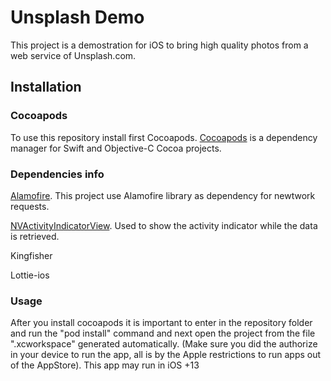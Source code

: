 # Unsplash Demo
This project is a demostration for iOS to bring high quality photos from a web service of Unsplash.com.

## Installation

### Cocoapods
To use this repository install first Cocoapods. [Cocoapods](https://cocoapods.org/#install) is a dependency manager for Swift and Objective-C Cocoa projects. 

### Dependencies info
[Alamofire](https://github.com/Alamofire/Alamofire). This project use Alamofire library as dependency for newtwork requests.

[NVActivityIndicatorView](https://github.com/ninjaprox/NVActivityIndicatorView). Used to show the activity indicator while the data is retrieved.

Kingfisher

Lottie-ios

### Usage
After you install cocoapods it is important to enter in the repository folder and run the "pod install" command and next open the project from the file ".xcworkspace" generated automatically. (Make sure you did the authorize in your device to run the app, all is by the Apple restrictions to run apps out of the AppStore). This app may run in iOS +13

